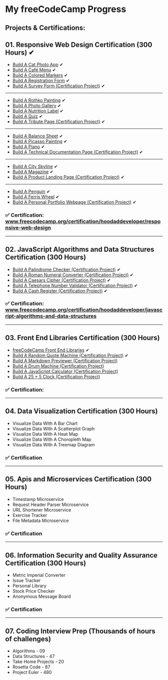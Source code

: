 # My freeCodeCamp Progress
## Projects & Certifications:
## 01. Responsive Web Design Certification (300 Hours) ✔

- [Build A Cat Photo App](https://github.com/hoodaddeveloper/Cat-Photo-App) ✔
- [Build A Café Menu](https://github.com/hoodaddeveloper/Cafe-Menu) ✔
- [Build A Colored Markers](https://github.com/hoodaddeveloper/Colored-Markers) ✔
- [Build A Registration Form](https://github.com/hoodaddeveloper/Registration-Form) ✔
- [Build A Survey Form (Certification Project)](https://github.com/hoodaddeveloper/Survey-Form) ✔

---

- [Build A Rothko Painting](https://github.com/hoodaddeveloper/Rothko-Painting) ✔
- [Build A Photo Gallery](https://github.com/hoodaddeveloper/Photo-Gallery) ✔
- [Build A Nutrition Label](https://github.com/hoodaddeveloper/Nutrition-Label) ✔
- [Build A Quiz](https://github.com/hoodaddeveloper/Quiz) ✔
- [Build A Tribute Page (Certification Project)](https://github.com/hoodaddeveloper/Tribute-Page) ✔

---

- [Build A Balance Sheet](https://github.com/hoodaddeveloper/Balance-Sheet) ✔
- [Build A Picasso Painting](https://github.com/hoodaddeveloper/Picasso-Painting) ✔
- [Build A Piano](https://github.com/hoodaddeveloper/CSS-Piano) ✔
- [Build A Technical Documentation Page (Certification Project)](https://github.com/hoodaddeveloper/Technical-Documentation-Page) ✔

---

- [Build A City Skyline](https://github.com/hoodaddeveloper/City-Skyline) ✔
- [Build A Magazine](https://github.com/hoodaddeveloper/Magazine) ✔
- [Build A Product Landing Page (Certification Project)](https://github.com/hoodaddeveloper/Product-Landing-Page) ✔

---

- [Build A Penguin](https://github.com/hoodaddeveloper/Penguin) ✔
- [Build A Ferris Wheel](https://github.com/hoodaddeveloper/Ferris-Wheel) ✔
- [Build A Personal Portfolio Webpage (Certification Project)](https://github.com/hoodaddeveloper/freeCodeCamp-Personal-Portfolio) ✔

### ✅ Certification: www.freecodecamp.org/certification/hoodaddeveloper/responsive-web-design

---

## 02. JavaScript Algorithms and Data Structures Certification (300 Hours)

- [Build A Palindrome Checker (Certification Project)](https://github.com/hoodaddeveloper/Palindrome-Checker) ✔
- [Build A Roman Numeral Converter (Certification Project)](https://github.com/hoodaddeveloper/Roman-Numeral-Converter) ✔
- [Build A Caesars Cipher (Certification Project)](https://github.com/hoodaddeveloper/Caesars-Cipher) ✔
- [Build A Telephone Number Validator (Certification Project)](https://github.com/hoodaddeveloper/Telephone-Number-Validator) ✔
- [Build A Cash Register (Certification Project)](https://github.com/hoodaddeveloper/Cash-Register) ✔

### ✅ Certification: www.freecodecamp.org/certification/hoodaddeveloper/javascript-algorithms-and-data-structures

---

## 03. Front End Libraries Certification (300 Hours)

- [freeCodeCamp Front End Libraries](https://github.com/hoodaddeveloper/Frontend-Development-Libraries) ✔
- [Build A Random Quote Machine (Certification Project)](https://github.com/hoodaddeveloper/Random-Quote-Machine) ✔
- [Build A Markdown Previewer (Certification Project)](https://github.com/hoodaddeveloper/...)
- [Build A Drum Machine (Certification Project)](https://github.com/hoodaddeveloper/...)
- [Build A JavaScript Calculator (Certification Project)](https://github.com/hoodaddeveloper/...)
- [Build A 25 + 5 Clock (Certification Project)](https://github.com/hoodaddeveloper/...)

### ✅ Certification:

---

## 04. Data Visualization Certification (300 Hours)

- Visualize Data With A Bar Chart
- Visualize Data With A Scatterplot Graph
- Visualize Data With A Heat Map
- Visualize Data With A Choropleth Map
- Visualize Data With A Treemap Diagram

### ✅ Certification

---

## 05. Apis and Microservices Certification (300 Hours)

- Timestamp Microservice
- Request Header Parser Microservice
- URL Shortener Microservice
- Exercise Tracker
- File Metadata Microservice

### ✅ Certification

---

## 06. Information Security and Quality Assurance Certification (300 Hours)

- Metric Imperial Converter
- Issue Tracker
- Personal Library
- Stock Price Checker
- Anonymous Message Board

### ✅ Certification

---

## 07. Coding Interview Prep (Thousands of hours of challenges)

- Algorithms - 09
- Data Structures - 47
- Take Home Projects - 20
- Rosetta Code - 87
- Project Euler - 480
